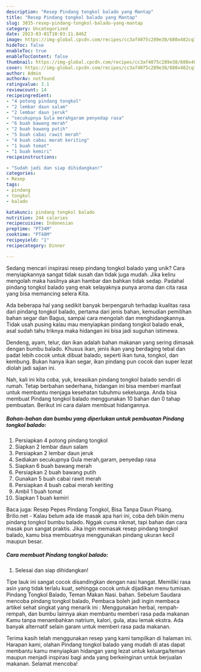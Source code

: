 ```yaml
---
description: "Resep Pindang tongkol balado yang Mantap"
title: "Resep Pindang tongkol balado yang Mantap"
slug: 3035-resep-pindang-tongkol-balado-yang-mantap
category: Uncategorized
date: 2023-03-01T10:03:11.846Z
image: https://img-global.cpcdn.com/recipes/cc3af4075c289e38/680x482cq70/pindang-tongkol-balado-foto-resep-utama.jpg
hideToc: false
enableToc: true
enableTocContent: false
thumbnail: https://img-global.cpcdn.com/recipes/cc3af4075c289e38/680x482cq70/pindang-tongkol-balado-foto-resep-utama.jpg
cover: https://img-global.cpcdn.com/recipes/cc3af4075c289e38/680x482cq70/pindang-tongkol-balado-foto-resep-utama.jpg
author: Admin
authorAv: notfound
ratingvalue: 3.1
reviewcount: 14
recipeingredient:
- "4 potong pindang tongkol"
- "2 lembar daun salam"
- "2 lembar daun jeruk"
- "secukupnya Gula merahgaram penyedap rasa"
- "6 buah bawang merah"
- "2 buah bawang putih"
- "5 buah cabai rawit merah"
- "4 buah cabai merah keriting"
- "1 buah tomat"
- "1 buah kemiri"
recipeinstructions:

- "Sudah jadi dan siap dihidangkan!"
categories:
- Resep
tags:
- pindang
- tongkol
- balado

katakunci: pindang tongkol balado 
nutrition: 244 calories
recipecuisine: Indonesian
preptime: "PT34M"
cooktime: "PT48M"
recipeyield: "1"
recipecategory: Dinner

---
```





Sedang mencari inspirasi resep pindang tongkol balado yang unik? Cara menyiapkannya sangat tidak susah dan tidak juga mudah. Jika keliru mengolah maka hasilnya akan hambar dan bahkan tidak sedap. Padahal pindang tongkol balado yang enak selayaknya punya aroma dan cita rasa yang bisa memancing selera Kita.





Ada beberapa hal yang sedikit banyak berpengaruh terhadap kualitas rasa dari pindang tongkol balado, pertama dari jenis bahan, kemudian pemilihan bahan segar dan Bagus, sampai cara mengolah dan menghidangkannya. Tidak usah pusing kalau mau menyiapkan pindang tongkol balado enak,      asal sudah tahu triknya maka hidangan ini bisa jadi suguhan istimewa.














Dendeng, ayam, telur, dan ikan adalah bahan makanan yang sering dimasak dengan bumbu balado. Khusus ikan, jenis ikan yang berdaging tebal dan padat lebih cocok untuk dibuat balado, seperti ikan tuna, tongkol, dan kembung. Bukan hanya ikan segar, ikan pindang pun cocok dan super lezat diolah jadi sajian ini.






Nah, kali ini kita coba, yuk, kreasikan pindang tongkol balado sendiri di rumah. Tetap berbahan sederhana, hidangan ini bisa memberi manfaat untuk membantu menjaga kesehatan tubuhmu sekeluarga. Anda bisa membuat Pindang tongkol balado menggunakan 10 bahan dan 0 tahap pembuatan. Berikut ini cara dalam membuat hidangannya.

<!--inarticleads1-->

##### Bahan-bahan dan bumbu yang diperlukan untuk pembuatan Pindang tongkol balado:

1. Persiapkan 4 potong pindang tongkol
1. Siapkan 2 lembar daun salam
1. Persiapkan 2 lembar daun jeruk
1. Sediakan secukupnya Gula merah,garam, penyedap rasa
1. Siapkan 6 buah bawang merah
1. Persiapkan 2 buah bawang putih
1. Gunakan 5 buah cabai rawit merah
1. Persiapkan 4 buah cabai merah keriting
1. Ambil 1 buah tomat
1. Siapkan 1 buah kemiri


Baca juga: Resep Pepes Pindang Tongkol, Bisa Tanpa Daun Pisang. Brilio.net - Kalau belum ada ide masak apa hari ini, coba deh bikin menu pindang tongkol bumbu balado. Nggak cuma nikmat, tapi bahan dan cara masak pun sangat praktis. Jika ingin memasak resep pindang tongkol balado, kamu bisa membuatnya menggunakan pindang ukuran kecil maupun besar. 

<!--inarticleads2-->

##### Cara membuat Pindang tongkol balado:


1. Selesai dan siap dihidangkan!

Tipe lauk ini sangat cocok disandingkan dengan nasi hangat. Memiliki rasa asin yang tidak terlalu kuat, sehingga cocok untuk dijadikan menu tumisan. Pindang Tongkol Balado, Teman Makan Nasi. bahan. Sebelum Saudara mencoba pindang tongkol balado, Pembaca boleh jadi ingin membaca artikel sehat singkat yang menarik ini : Menggunakan herbal, rempah-rempah, dan bumbu lainnya akan membantu memberi rasa pada makanan Kamu tanpa menambahkan natrium, kalori, gula, atau lemak ekstra. Ada banyak alternatif selain garam untuk memberi rasa pada makanan. 

Terima kasih telah menggunakan resep yang kami tampilkan di halaman ini. Harapan kami, olahan Pindang tongkol balado yang mudah di atas dapat membantu kamu menyiapkan hidangan yang lezat untuk keluarga/teman maupun menjadi inspirasi bagi anda yang berkeinginan untuk berjualan makanan. Selamat mencoba!
